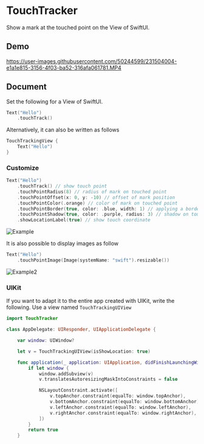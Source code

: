 # TouchTracker

Show a mark at the touched point on the View of SwiftUI.

## Demo

https://user-images.githubusercontent.com/50244599/231504004-e1a1e815-3156-4f03-ba52-316afa061781.MP4

## Document
Set the following for a View of SwiftUI.
```swift
Text("Hello")
    .touchTrack()
```
Alternatively, it can also be written as follows
```swift
TouchTrackingView {
    Text("Hello")
}
```

### Customize
```swift
Text("Hello")
    .touchTrack() // show touch point
    .touchPointRadius(8) // radius of mark on touched point
    .touchPointOffset(x: 0, y: -10) // offset of mark position
    .touchPointColor(.orange) // color of mark on touched point
    .touchPointBorder(true, color: .blue, width: 1) // applying a border to touched points
    .touchPointShadow(true, color: .purple, radius: 3) // shadow on touched points
    .showLocationLabel(true) // show touch coordinate
```
![Example](https://user-images.githubusercontent.com/50244599/231509731-d3ea5df0-1981-4911-9a14-2b57bf575eb7.PNG)

It is also possible to display images as follow
```swift
Text("Hello")
    .touchPointImage(Image(systemName: "swift").resizable())
```
![Example2](https://user-images.githubusercontent.com/50244599/231510854-c1669ba5-2071-446d-8cda-5131bce14511.PNG)

### UIKit
If you want to adapt it to the entire app created with UIKit, write the following.
Use a view named `TouchTrackingUIView`
```swift
import TouchTracker

class AppDelegate: UIResponder, UIApplicationDelegate {

    var window: UIWindow?

    let v = TouchTrackingUIView(isShowLocation: true)

    func application(_ application: UIApplication, didFinishLaunchingWithOptions launchOptions: [UIApplication.LaunchOptionsKey: Any]?) -> Bool {
        if let window {
            window.addSubview(v)
            v.translatesAutoresizingMaskIntoConstraints = false

            NSLayoutConstraint.activate([
                v.topAnchor.constraint(equalTo: window.topAnchor),
                v.bottomAnchor.constraint(equalTo: window.bottomAnchor),
                v.leftAnchor.constraint(equalTo: window.leftAnchor),
                v.rightAnchor.constraint(equalTo: window.rightAnchor),
            ])
        }
        return true
    }
```
